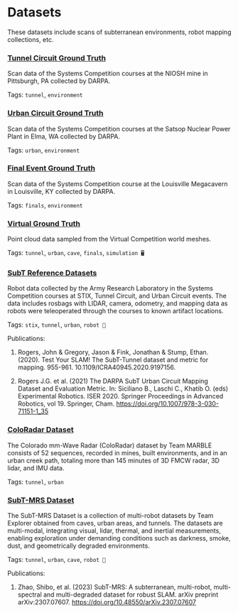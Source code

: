 # Datasets 

These datasets include scans of subterranean environments, robot mapping collections, etc.

### [Tunnel Circuit Ground Truth](https://github.com/subtchallenge/systems_tunnel_ground_truth)

Scan data of the Systems Competition courses at the NIOSH mine in Pittsburgh, PA collected by DARPA.

Tags: `tunnel`, `environment`

### [Urban Circuit Ground Truth](https://github.com/subtchallenge/systems_urban_ground_truth)

Scan data of the Systems Competition courses at the Satsop Nuclear Power Plant in Elma, WA collected by DARPA.

Tags: `urban`, `environment`

### [Final Event Ground Truth](https://github.com/subtchallenge/systems_finals_ground_truth)

Scan data of the Systems Competition course at the Louisville Megacavern in Louisville, KY collected by DARPA.

Tags: `finals`, `environment`

### [Virtual Ground Truth](https://github.com/subtchallenge/virtual_ground_truth)

Point cloud data sampled from the Virtual Competition world meshes.

Tags: `tunnel`, `urban`, `cave`, `finals`, `simulation 🖥️`

### [SubT Reference Datasets](https://github.com/subtchallenge/tunnel_urban_reference_datasets)

Robot data collected by the Army Research Laboratory in the Systems Competition courses at STIX, Tunnel Circuit, and Urban Circuit events. The data includes rosbags with LIDAR, camera, odometry, and mapping data as robots were teleoperated through the courses to known artifact locations.

Tags: `stix`, `tunnel`, `urban`, `robot 🤖`

Publications:

1. Rogers, John & Gregory, Jason & Fink, Jonathan & Stump, Ethan. (2020). Test Your SLAM! The SubT-Tunnel dataset and metric for mapping. 955-961. 10.1109/ICRA40945.2020.9197156. 

1. Rogers J.G. et al. (2021) The DARPA SubT Urban Circuit Mapping Dataset and Evaluation Metric. In: Siciliano B., Laschi C., Khatib O. (eds) Experimental Robotics. ISER 2020. Springer Proceedings in Advanced Robotics, vol 19. Springer, Cham. https://doi.org/10.1007/978-3-030-71151-1_35

### [ColoRadar Dataset](https://arpg.github.io/coloradar/)

The Colorado mm-Wave Radar (ColoRadar) dataset by Team MARBLE consists of 52 sequences, recorded in mines, built environments, and in an urban creek path, totaling more than 145 minutes of 3D FMCW radar, 3D lidar, and IMU data.

Tags: `tunnel`, `urban`

### [SubT-MRS Dataset](https://superodometry.com/datasets#subt-mrs-dataset)

The SubT-MRS Dataset is a collection of multi-robot datasets by Team Explorer obtained from caves, urban areas, and tunnels. The datasets are multi-modal, integrating visual, lidar, thermal, and inertial measurements, enabling exploration under demanding conditions such as darkness, smoke, dust, and geometrically degraded environments.

Tags: `tunnel`, `urban`, `cave`, `robot 🤖`

Publications:

1. Zhao, Shibo, et al. (2023) SubT-MRS: A subterranean, multi-robot, multi-spectral and multi-degraded dataset for robust SLAM. arXiv preprint arXiv:2307.07607. https://doi.org/10.48550/arXiv.2307.07607

